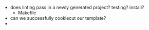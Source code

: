 - does linting pass in a newly generated project? testing? install?
  - Makefile
- can we successfully cookiecut our template?
-
